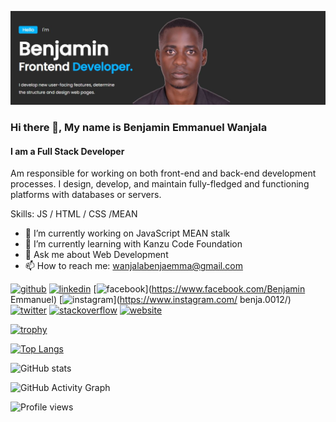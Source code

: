 ![](https://github.com/Benjamin-0012/Benjamin-0012/blob/main/Capture.JPG)

### Hi there 👋, My name is Benjamin Emmanuel Wanjala
#### I am a Full Stack Developer
Am responsible for working on both front-end and back-end development processes. I design, develop, and maintain fully-fledged and functioning platforms with databases or servers.

Skills: JS / HTML / CSS /MEAN

- 🔭 I’m currently working on JavaScript MEAN stalk 
- 🌱 I’m currently learning with Kanzu Code Foundation 
- 💬 Ask me about Web Development 
- 📫 How to reach me: wanjalabenjaemma@gmail.com 


[<img src='https://cdn.jsdelivr.net/npm/simple-icons@3.0.1/icons/github.svg' alt='github' height='40'>](https://github.com/Benjamin-0012)  [<img src='https://cdn.jsdelivr.net/npm/simple-icons@3.0.1/icons/linkedin.svg' alt='linkedin' height='40'>](https://www.linkedin.com/in/https://www.linkedin.com/in/wanjala-benjamin-emmanuel-954065280//)  [<img src='https://cdn.jsdelivr.net/npm/simple-icons@3.0.1/icons/facebook.svg' alt='facebook' height='40'>](https://www.facebook.com/Benjamin Emmanuel)  [<img src='https://cdn.jsdelivr.net/npm/simple-icons@3.0.1/icons/instagram.svg' alt='instagram' height='40'>](https://www.instagram.com/ benja.0012/)  [<img src='https://cdn.jsdelivr.net/npm/simple-icons@3.0.1/icons/twitter.svg' alt='twitter' height='40'>](https://twitter.com/@WANJALABENJAMI6)  [<img src='https://cdn.jsdelivr.net/npm/simple-icons@3.0.1/icons/stackoverflow.svg' alt='stackoverflow' height='40'>](https://stackoverflow.com/users/user:22104450)  [<img src='https://cdn.jsdelivr.net/npm/simple-icons@3.0.1/icons/icloud.svg' alt='website' height='40'>](https://bucolic-daifuku-86760d.netlify.app/)  

[![trophy](https://github-profile-trophy.vercel.app/?username=Benjamin-0012)](https://github.com/ryo-ma/github-profile-trophy)

[![Top Langs](https://github-readme-stats.vercel.app/api/top-langs/?username=Benjamin-0012)](https://github.com/anuraghazra/github-readme-stats)

![GitHub stats](https://github-readme-stats.vercel.app/api?username=Benjamin-0012&show_icons=true&count_private=true)  

![GitHub Activity Graph](https://activity-graph.herokuapp.com/graph?username=Benjamin-0012)  

![Profile views](https://gpvc.arturio.dev/Benjamin-0012)  
